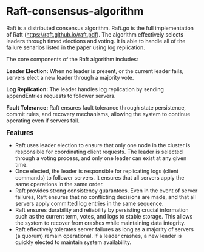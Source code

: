 # Raft-consensus-algorithm

Raft is a distributed consensus algorithm. Raft.go is the full implementation of Raft (https://raft.github.io/raft.pdf). The algorithm effectively selects leaders through timed elections and voting. It is able to handle all of the failure senarios listed in the paper using log replication.

The core components of the Raft algorithm includes:

**Leader Election:** When no leader is present, or the current leader fails, servers elect a new leader through a majority vote.

**Log Replication:** The leader handles log replication by sending appendEntries requests to follower servers.

**Fault Tolerance:** Raft ensures fault tolerance through state persistence, commit rules, and recovery mechanisms, allowing the system to continue operating even if servers fail.


<big>**Features**</big>

- Raft uses leader election to ensure that only one node in the cluster is responsible for coordinating client requests. The leader is selected through a voting process, and only one leader can exist at any given time.
- Once elected, the leader is responsible for replicating logs (client commands) to follower servers. It ensures that all servers apply the same operations in the same order.
- Raft provides strong consistency guarantees. Even in the event of server failures, Raft ensures that no conflicting decisions are made, and that all servers apply committed log entries in the same sequence.
- Raft ensures durability and reliability by persisting crucial information such as the current term, votes, and logs to stable storage. This allows the system to recover from crashes while maintaining data integrity.
- Raft effectively tolerates server failures as long as a majority of servers (a quorum) remain operational. If a leader crashes, a new leader is quickly elected to maintain system availability.


